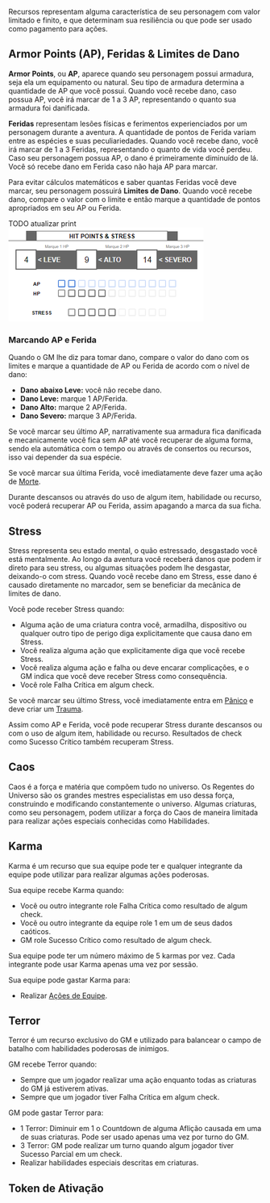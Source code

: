 Recursos representam alguma característica de seu personagem com valor limitado e finito, e que determinam sua resiliência ou que pode ser usado como pagamento para ações.

## Armor Points (AP), Feridas & Limites de Dano
**Armor Points**, ou **AP**, aparece quando seu personagem possui armadura, seja ela um equipamento ou natural. Seu tipo de armadura determina a quantidade de AP que você possui. Quando você recebe dano, caso possua AP, você irá marcar de 1 a 3 AP, representando o quanto sua armadura foi danificada.

**Feridas** representam lesões físicas e ferimentos experienciados por um personagem durante a aventura. A quantidade de pontos de Ferida variam entre as espécies e suas peculiariedades. Quando você recebe dano, você irá marcar de 1 a 3 Feridas, representando o quanto de vida você perdeu. Caso seu personagem possua AP, o dano é primeiramente diminuído de lá. Você só recebe dano em Ferida caso não haja AP para marcar.

Para evitar cálculos matemáticos e saber quantas Feridas você deve marcar, seu personagem possuirá **Limites de Dano**. Quando você recebe dano, compare o valor com o limite e então marque a quantidade de pontos apropriados em seu AP ou Ferida.

TODO atualizar print
![](../../0_assets/images/wound_stress_damage.png)

### Marcando AP e Ferida
Quando o GM lhe diz para tomar dano, compare o valor do dano com os limites e marque a quantidade de AP ou Ferida de acordo com o nível de dano:

- **Dano abaixo Leve:** você não recebe dano.
- **Dano Leve:** marque 1 AP/Ferida.
- **Dano Alto:** marque 2 AP/Ferida.
- **Dano Severo:** marque 3 AP/Ferida.


Se você marcar seu último AP, narrativamente sua armadura fica danificada e mecanicamente você fica sem AP até você recuperar de alguma forma, sendo ela automática com o tempo ou através de consertos ou recursos, isso vai depender da sua espécie.

Se você marcar sua última Ferida, você imediatamente deve fazer uma ação de [Morte](./death.md#morte).

Durante descansos ou através do uso de algum item, habilidade ou recurso, você poderá recuperar AP ou Ferida, assim apagando a marca da sua ficha.

## Stress

Stress representa seu estado mental, o quão estressado, desgastado você está mentalmente. Ao longo da aventura você receberá danos que podem ir direto para seu stress, ou algumas situações podem lhe desgastar, deixando-o com stress. Quando você recebe dano em Stress, esse dano é causado diretamente no marcador, sem se beneficiar da mecânica de limites de dano.

Você pode receber Stress quando:  

- Alguma ação de uma criatura contra você, armadilha, dispositivo ou qualquer outro tipo de perigo diga explicitamente que causa dano em Stress.
- Você realiza alguma ação que explicitamente diga que você recebe Stress.
- Você realiza alguma ação e falha ou deve encarar complicações, e o GM indica que você deve receber Stress como consequência.
- Você role Falha Crítica em algum check.

Se você marcar seu último Stress, você imediatamente entra em [Pânico](./death.md#pânico) e deve criar um [Trauma](./death.md#trauma).

Assim como AP e Ferida, você pode recuperar Stress durante descansos ou com o uso de algum item, habilidade ou recurso. Resultados de check como Sucesso Crítico também recuperam Stress.

## Caos

Caos é a força e matéria que compõem tudo no universo. Os Regentes do Universo são os grandes mestres especialistas em uso dessa força, construindo e modificando constantemente o universo. Algumas criaturas, como seu personagem, podem utilizar a força do Caos de maneira limitada para realizar ações especiais conhecidas como Habilidades.

<!-- ## Momentum -->


## Karma

Karma é um recurso que sua equipe pode ter e qualquer integrante da equipe pode utilizar para realizar algumas ações poderosas.

Sua equipe recebe Karma quando:
- Você ou outro integrante role Falha Crítica como resultado de algum check.
- Você ou outro integrante da equipe role 1 em um de seus dados caóticos.
- GM role Sucesso Crítico como resultado de algum check.

Sua equipe pode ter um número máximo de 5 karmas por vez. Cada integrante pode usar Karma apenas uma vez por sessão.

Sua equipe pode gastar Karma para:
- Realizar [Ações de Equipe](./actions.md#ações-de-equipe).

## Terror

Terror é um recurso exclusivo do GM e utilizado para balancear o campo de batalho com habilidades poderosas de inimigos.

GM recebe Terror quando:
- Sempre que um jogador realizar uma ação enquanto todas as criaturas do GM já estiverem ativas.
- Sempre que um jogador tiver Falha Crítica em algum check.

GM pode gastar Terror para:
- 1 Terror: Diminuir em 1 o Countdown de alguma Aflição causada em uma de suas criaturas. Pode ser usado apenas uma vez por turno do GM.
- 3 Terror: GM pode realizar um turno quando algum jogador tiver Sucesso Parcial em um check.
- Realizar habilidades especiais descritas em criaturas.

## Token de Ativação
